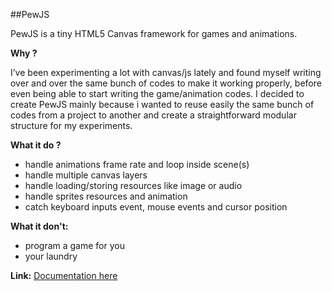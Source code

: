 
##PewJS

PewJS is a tiny HTML5 Canvas framework for games and animations.

**Why ?**

I’ve been experimenting a lot with canvas/js lately and found myself writing over and over the same bunch of codes to make it working properly, before even being able to start writing the game/animation codes. I decided to create PewJS mainly because i wanted to reuse easily the same bunch of codes from a project to another and create a straightforward modular structure for my experiments. 

**What it do ?**

 - handle animations frame rate and loop inside scene(s)
 - handle multiple canvas layers
 - handle loading/storing resources like image or audio
 - handle sprites resources and animation
 - catch keyboard inputs event, mouse events and cursor position

**What it don't:**

 - program a game for you
 - your laundry

**Link:**
[Documentation here](http://1franck.github.io/PewJS/doc/)